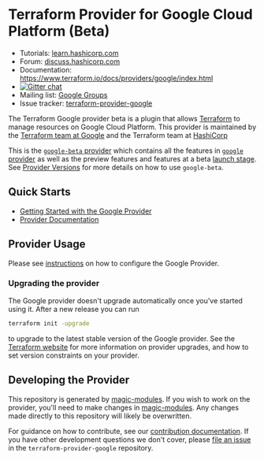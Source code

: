 # Terraform Provider for Google Cloud Platform (Beta)

- Tutorials: [learn.hashicorp.com](https://learn.hashicorp.com/terraform?track=getting-started#getting-started)
- Forum: [discuss.hashicorp.com](https://discuss.hashicorp.com/c/terraform-providers/tf-google/)
- Documentation: https://www.terraform.io/docs/providers/google/index.html
- [![Gitter chat](https://badges.gitter.im/hashicorp-terraform/Lobby.png)](https://gitter.im/hashicorp-terraform/Lobby)
- Mailing list: [Google Groups](http://groups.google.com/group/terraform-tool)
- Issue tracker: [terraform-provider-google](https://github.com/hashicorp/terraform-provider-google/issues/new/choose)

The Terraform Google provider beta is a plugin that allows [Terraform](https://www.terraform.io) to manage resources on Google Cloud Platform. This provider is maintained by the [Terraform team at Google](https://cloudplatform.googleblog.com/2017/03/partnering-on-open-source-Google-and-HashiCorp-engineers-on-managing-GCP-infrastructure.html) and the Terraform team at [HashiCorp](https://www.hashicorp.com/)

This is the [`google-beta` provider](https://github.com/hashicorp/terraform-provider-google-beta) which contains all the features in [`google` provider](https://github.com/hashicorp/terraform-provider-google) as well as the preview features and features at a beta [launch stage](https://cloud.google.com/products#product-launch-stages). See [Provider Versions](https://registry.terraform.io/providers/hashicorp/google-beta/latest/docs/guides/provider_versions) for more details on how to use `google-beta`.

## Quick Starts

- [Getting Started with the Google Provider](https://registry.terraform.io/providers/hashicorp/google-beta/latest/docs/guides/getting_started)
- [Provider Documentation](https://registry.terraform.io/providers/hashicorp/google-beta/latest/docs)

## Provider Usage

Please see [instructions](https://registry.terraform.io/providers/hashicorp/google/latest/docs/guides/provider_reference) on how to configure the Google Provider.

### Upgrading the provider

The Google provider doesn't upgrade automatically once you've started using it. After a new release you can run

```bash
terraform init -upgrade
```

to upgrade to the latest stable version of the Google provider. See the [Terraform website](https://www.terraform.io/docs/configuration/providers.html#provider-versions)
for more information on provider upgrades, and how to set version constraints on your provider.


## Developing the Provider

This repository is generated by [magic-modules](https://github.com/GoogleCloudPlatform/magic-modules).
If you wish to work on the provider, you'll need to make changes in [magic-modules](https://github.com/GoogleCloudPlatform/magic-modules). Any changes made directly to this repository will likely be overwritten.

For guidance on how to contribute, see our [contribution documentation](https://googlecloudplatform.github.io/magic-modules/).
If you have other development questions we don't cover, please [file an issue](https://github.com/hashicorp/terraform-provider-google/issues/new/choose) in the `terraform-provider-google` repository.
